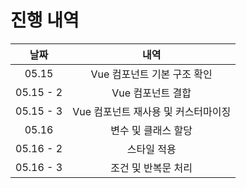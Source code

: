 # 진행 내역
|날짜|내역|
|:-:|:-:|
|05.15|Vue 컴포넌트 기본 구조 확인|
|05.15 - 2|Vue 컴포넌트 결합|
|05.15 - 3|Vue 컴포넌트 재사용 및 커스터마이징|
|05.16|변수 및 클래스 할당|
|05.16 - 2|스타일 적용|
|05.16 - 3|조건 및 반복문 처리|
